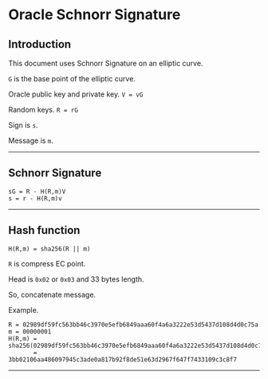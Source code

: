 # Oracle Schnorr Signature

## Introduction

This document uses Schnorr Signature on an elliptic curve.

`G` is the base point of the elliptic curve.

Oracle public key and private key.  `V = vG`

Random keys. `R = rG`

Sign is `s`.

Message is `m`.

---

## Schnorr Signature

    sG = R - H(R,m)V
    s = r - H(R,m)v

---
## Hash function

    H(R,m) = sha256(R || m)

`R` is compress EC point.

Head is `0x02` or `0x03` and 33 bytes length.

So, concatenate message.

Example.

    R = 02989df59fc563bb46c3970e5efb6849aaa60f4a6a3222e53d5437d108d4d0c75a
    m = 00000001
    H(R,m) = sha256(02989df59fc563bb46c3970e5efb6849aaa60f4a6a3222e53d5437d108d4d0c75a00000001)
           = 3bb02106aa486097945c3ade0a817b92f8de51e63d2967f647f7433109c3c8f7

---
